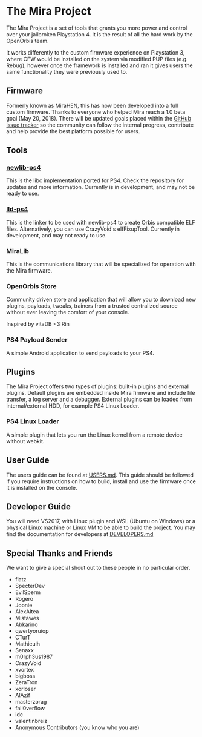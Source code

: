 # The Mira Project
The Mira Project is a set of tools that grants you more power and control over your jailbroken Playstation 4. It is the result of all the  hard work by the OpenOrbis team.

It works differently to the custom firmware experience on Playstation 3, where CFW would be installed on the system via modified PUP files (e.g. Rebug), however once the framework is installed and ran it gives users the same functionality they were previously used to.

## Firmware

Formerly known as MiraHEN, this has now been developed into a full custom firmware. Thanks to everyone who helped Mira reach a 1.0 beta goal (May 20, 2018). There will be updated goals placed within the [GitHub issue tracker](https://github.com/OpenOrbis/mira-project/milestones) so the community can follow the internal progress, contribute and help provide the best platform possible for users.

## Tools

### [newlib-ps4](https://github.com/OpenOrbis/newlib)

This is the libc implementation ported for PS4. Check the repository for updates and more information. Currently is in development, and may not be ready to use.

### [lld-ps4](https://github.com/OpenOrbis/lld)

This is the linker to be used with newlib-ps4 to create Orbis compatible ELF files. Alternatively, you can use CrazyVoid's elfFixupTool. Currently in development, and may not ready to use.

### MiraLib

This is the communications library that will be specialized for operation with the Mira firmware.

### OpenOrbis Store

Community driven store and application that will allow you to download new plugins, payloads, tweaks, trainers from a trusted centralized source without ever leaving the comfort of your console.

Inspired by vitaDB <3 Rin

### PS4 Payload Sender

A simple Android application to send payloads to your PS4.

## Plugins

The Mira Project offers two types of plugins: built-in plugins and external plugins. Default plugins are embedded inside Mira firmware and include file transfer, a log server and a debugger. External plugins can be loaded from internal/external HDD, for example PS4 Linux Loader.

### PS4 Linux Loader

A simple plugin that lets you run the Linux kernel from a remote device without webkit.

## User Guide

The users guide can be found at [USERS.md](https://github.com/OpenOrbis/mira-project/blob/master/USERS.md). This guide should be followed if you require instructions on how to build, install and use the firmware once it is installed on the console.

## Developer Guide

You will need VS2017, with Linux plugin and WSL (Ubuntu on Windows) or a physical Linux machine or Linux VM to be able to build the project. You may find the documentation for developers at [DEVELOPERS.md](https://github.com/OpenOrbis/mira-project/blob/master/DEVELOPERS.md)

## Special Thanks and Friends

We want to give a special shout out to these people in no particular order.

* flatz
* SpecterDev
* EvilSperm
* Rogero
* Joonie
* AlexAltea
* Mistawes
* Abkarino
* qwertyoruiop
* CTurT
* Mathieulh
* Senaxx
* m0rph3us1987
* CrazyVoid
* xvortex
* bigboss
* ZeraTron
* xorloser
* AlAzif
* masterzorag
* fail0verflow
* idc
* valentinbreiz
* Anonymous Contributors (you know who you are)
